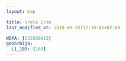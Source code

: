 ```yaml
---
layout: map

title: Vrelo Grze
last_modified_at: 2018-05-25T17:35:45+02:00

WDPA: [555560013]
geoSrbija:
  L1_183: [163]
---
```

